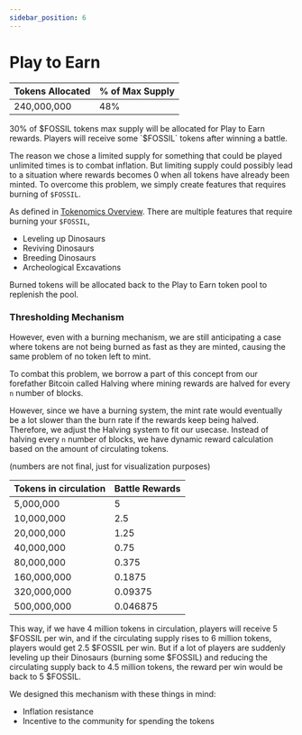 ```yaml
---
sidebar_position: 6
---
```


# Play to Earn

| Tokens Allocated | % of Max Supply |
| ---------------- | --------------- |
| 240,000,000      | 48%             |

30% of $FOSSIL tokens max supply will be allocated for Play to Earn rewards. 
Players will receive some `$FOSSIL` tokens after winning a battle.

The reason we chose a limited supply for something that could be played unlimited times is to combat inflation.
But limiting supply could possibly lead to a situation where rewards becomes 0 when all tokens have already been minted. To overcome this problem, we simply create features that requires burning of `$FOSSIL`.

As defined in [Tokenomics Overview](./tokenomics). There are multiple features that require burning your `$FOSSIL`,

- Leveling up Dinosaurs
- Reviving Dinosaurs
- Breeding Dinosaurs
- Archeological Excavations

Burned tokens will be allocated back to the Play to Earn token pool to replenish the pool.

### Thresholding Mechanism

However, even with a burning mechanism, we are still anticipating a case where tokens are not being burned as fast as they are minted, causing the same problem of no token left to mint.

To combat this problem, we borrow a part of this concept from our forefather Bitcoin called Halving where mining rewards are halved for every `n` number of blocks.

However, since we have a burning system, the mint rate would eventually be a lot slower than the burn rate if the rewards keep being halved.
Therefore, we adjust the Halving system to fit our usecase. Instead of halving every `n` number of blocks, we have dynamic reward calculation based on the amount of circulating tokens.

(numbers are not final, just for visualization purposes)

| Tokens in circulation | Battle Rewards |
| --------------------- | -------------- |
| 5,000,000             | 5              |
| 10,000,000            | 2.5            |
| 20,000,000            | 1.25           |
| 40,000,000            | 0.75           |
| 80,000,000            | 0.375          |
| 160,000,000           | 0.1875         |
| 320,000,000           | 0.09375        |
| 500,000,000           | 0.046875       |

This way, if we have 4 million tokens in circulation, players will receive 5 $FOSSIL per win, and if the circulating supply rises to 6 million tokens, players would get 2.5 $FOSSIL per win.
But if a lot of players are suddenly leveling up their Dinosaurs (burning some $FOSSIL) and reducing the circulating supply back to 4.5 million tokens, the reward per win would be back to 5 $FOSSIL.

We designed this mechanism with these things in mind:

- Inflation resistance
- Incentive to the community for spending the tokens
